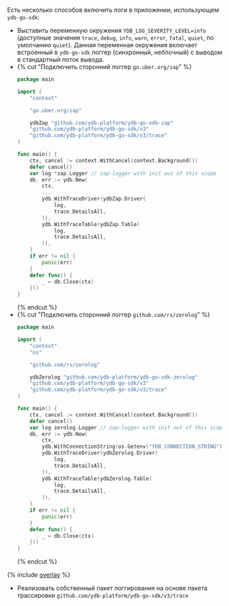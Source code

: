 Есть несколько способов включить логи в приложении, использующем `ydb-go-sdk`:
* Выставить переменную окружения `YDB_LOG_SEVERITY_LEVEL=info` (доступные значения `trace`, `debug`, `info`, `warn`, `error`, `fatal`, `quiet`, по умолчанию `quiet`).
    Данная переменная окружения включает встроенный в `ydb-go-sdk` логгер (синхронный, неблочный) с выводом в стандартный поток вывода.
* {% cut "Подключить сторонний логгер `go.uber.org/zap`" %}
    ```go
    package main

    import (
        "context"

        "go.uber.org/zap"

        ydbZap "github.com/ydb-platform/ydb-go-sdk-zap"
        "github.com/ydb-platform/ydb-go-sdk/v3"
        "github.com/ydb-platform/ydb-go-sdk/v3/trace"
    )

    func main() {
        ctx, cancel := context.WithCancel(context.Background())
        defer cancel()
        var log *zap.Logger // zap-logger with init out of this scope
        db, err := ydb.New(
            ctx,
            ...
            ydb.WithTraceDriver(ydbZap.Driver(
                log,
                trace.DetailsAll,
            )),
            ydb.WithTraceTable(ydbZap.Table(
                log,
                trace.DetailsAll,
            )),
        )
        if err != nil {
            panic(err)
        }
        defer func() {
            _ = db.Close(ctx)
        }()
    }
    ```
    {% endcut %}
* {% cut "Подключить сторонний логгер `github.com/rs/zerolog`" %}
    ```go
    package main

    import (
        "context"
        "os"

        "github.com/rs/zerolog"

        ydbZerolog "github.com/ydb-platform/ydb-go-sdk-zerolog"
        "github.com/ydb-platform/ydb-go-sdk/v3"
        "github.com/ydb-platform/ydb-go-sdk/v3/trace"
    )

    func main() {
        ctx, cancel := context.WithCancel(context.Background())
        defer cancel()
        var log zerolog.Logger // zap-logger with init out of this scope
        db, err := ydb.New(
            ctx,
            ydb.WithConnectionString(os.Getenv("YDB_CONNECTION_STRING")),
            ydb.WithTraceDriver(ydbZerolog.Driver(
                log,
                trace.DetailsAll,
            )),
            ydb.WithTraceTable(ydbZerolog.Table(
                log,
                trace.DetailsAll,
            )),
        )
        if err != nil {
            panic(err)
        }
        defer func() {
            _ = db.Close(ctx)
        }()
    }
    ```
    {% endcut %}

{% include [overlay](go_appendix.md) %}

* Реализовать собственный пакет логгирования на основе пакета трассировки `github.com/ydb-platform/ydb-go-sdk/v3/trace`
